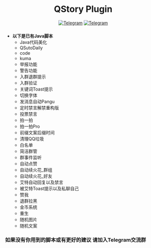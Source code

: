 <div align="center">
    <h1 > QStory Plugin
 </h1>

[![Telegram](https://img.shields.io/static/v1?label=Telegram&message=Channel&color=0088cc)](https://t.me/HaiFeng_Channel)
[![Telegram](https://img.shields.io/static/v1?label=Telegram&message=Chat&color=0088cc)](https://t.me/XiaoYu_Chat)
</div>

###

* **以下是已有Java脚本**  
    * Java代码美化
    * QSutoDaily
    * code
    * kuma
    * 举报功能
    * 警告功能
    * 入群退群提示
    * 入群验证
    * 关键词Toast提示
    * 切换字体
    * 发消息自动Pangu
    * 定时禁言解禁重构版
    * 投票禁言
    * 拍一拍
    * 拍一拍Pro
    * 前缀文案后缀时间
    * 清理QQ垃圾
    * 白名单
    * 简洁群管
    * 群事件监听
    * 自动点赞
    * 自动续火花_群组
    * 自动续火花_好友
    * 艾特自动回复以及禁言
    * 被艾特Toast提示以及私聊自己
    * 赞我
    * 退群拉黑
    * 金币系统
    * 重生
    * 随机图片
    * 随机文案

### 如果没有你用到的脚本或有更好的建议 请加入Telegram交流群